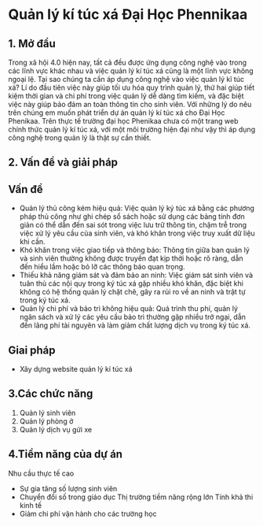 # Quản lý kí túc xá Đại Học Phennikaa
## 1. Mở đầu
   Trong xã hội 4.0 hiện nay, tất cả đều được ứng dụng công nghệ vào trong các lĩnh vực khác nhau và việc quản lý kí túc xá cũng là một lĩnh vực không ngoại lệ. Tại sao chúng ta cần áp dụng công nghệ vào việc quản lý kĩ túc xá?
Lí do đầu tiên việc này giúp tối ưu hóa quy trình quản lý, thứ hai giúp tiết kiệm thời gian và chi phí trong việc quản lý dễ dàng tìm kiếm, và đặc biệt việc này giúp bảo đảm an toàn thông tin cho sinh viên. Với những lý do nêu trên chúng em muốn phát triển dự án quản lý kí túc xá cho Đại Học Phenikaa. Trên thực tế trường đại học Phenikaa chưa có một trang web chính thức quản lý kí túc xá, với một môi trường hiện đại như vậy thì áp dụng công nghệ trong quản lý là thật sự cần thiết.
## 2. Vấn đề và giải pháp
## Vấn đề
- Quản lý thủ công kém hiệu quả: Việc quản lý ký túc xá bằng các phương pháp thủ công như ghi chép sổ sách hoặc sử dụng các bảng tính đơn giản có thể dẫn đến sai sót trong việc lưu trữ thông tin, chậm trễ trong việc xử lý yêu cầu của sinh viên, và khó khăn trong việc truy xuất dữ liệu khi cần.
- Khó khăn trong việc giao tiếp và thông báo: Thông tin giữa ban quản lý và sinh viên thường không được truyền đạt kịp thời hoặc rõ ràng, dẫn đến hiểu lầm hoặc bỏ lỡ các thông báo quan trọng.
- Thiếu khả năng giám sát và đảm bảo an ninh: Việc giám sát sinh viên và tuân thủ các nội quy trong ký túc xá gặp nhiều khó khăn, đặc biệt khi không có hệ thống quản lý chặt chẽ, gây ra rủi ro về an ninh và trật tự trong ký túc xá.
- Quản lý chi phí và bảo trì không hiệu quả: Quá trình thu phí, quản lý ngân sách và xử lý các yêu cầu bảo trì thường gặp nhiều trở ngại, dẫn đến lãng phí tài nguyên và làm giảm chất lượng dịch vụ trong ký túc xá.
## Giai pháp
- Xây dựng website quản lý kí túc xá

## 3.Các chức năng
1. Quản lý sinh viên
2. Quản lý phòng ở
3. Quản lý dịch vụ gửi xe
## 4.Tiềm năng của dự án
Nhu cầu thực tế cao
  - Sự gia tăng số lượng sinh viên
  - Chuyển đổi số trong giáo dục
Thị trường tiềm năng rộng lớn
Tính khả thi kinh tế
  - Giảm chi phí vận hành cho các trường học
